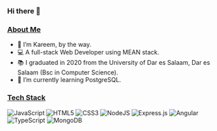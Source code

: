 ### Hi there 👋


### <ins>**About Me**</ins> 

-  :eyes: I’m Kareem, by the way.
-  :computer: A full-stack Web Developer using MEAN stack.
-  :books: I graduated in 2020 from the University of Dar es Salaam, Dar es Salaam (Bsc in Computer Science).
-  :seedling: I’m currently learning PostgreSQL.


### <ins>**Tech Stack**</ins>
![JavaScript](https://img.shields.io/badge/javascript-%23323330.svg?style=for-the-badge&logo=javascript&logoColor=%23F7DF1E)
![HTML5](https://img.shields.io/badge/html5-%23E34F26.svg?style=for-the-badge&logo=html5&logoColor=white)
![CSS3](https://img.shields.io/badge/css3-%231572B6.svg?style=for-the-badge&logo=css3&logoColor=white)
![NodeJS](https://img.shields.io/badge/node.js-6DA55F?style=for-the-badge&logo=node.js&logoColor=white)
![Express.js](https://img.shields.io/badge/express.js-%23404d59.svg?style=for-the-badge&logo=express&logoColor=%2361DAFB)
![Angular](https://img.shields.io/badge/angular-%23DD0031.svg?style=for-the-badge&logo=angular&logoColor=white)
![TypeScript](https://img.shields.io/badge/typescript-%23007ACC.svg?style=for-the-badge&logo=typescript&logoColor=white)
![MongoDB](https://img.shields.io/badge/MongoDB-%234ea94b.svg?style=for-the-badge&logo=mongodb&logoColor=white)


<!--
### <ins>**Contact Me**</ins>
	![Gmail](https://img.shields.io/badge/Gmail-D14836?style=for-the-badge&logo=gmail&logoColor=white)
  ![LinkedIn](https://img.shields.io/badge/linkedin-%230077B5.svg?style=for-the-badge&logo=linkedin&logoColor=white)
-->

